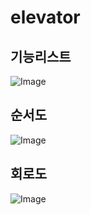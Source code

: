 # elevator

## 기능리스트

![Image](https://github.com/user-attachments/assets/5592cf89-e2a5-4418-b5eb-b19c16b7958e)
## 순서도

![Image](https://github.com/user-attachments/assets/2f0683e4-e59b-46b9-b334-1759ae78df15)
## 회로도

![Image](https://github.com/user-attachments/assets/95df5281-a881-4603-96f6-5952b4edbce9)

